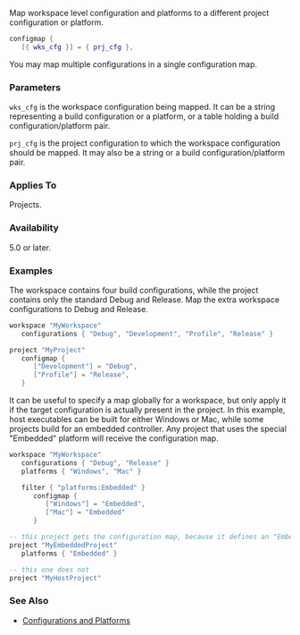Map workspace level configuration and platforms to a different project configuration or platform.

```lua
configmap {
   [{ wks_cfg }] = { prj_cfg },
```

You may map multiple configurations in a single configuration map.

### Parameters ###

`wks_cfg` is the workspace configuration being mapped. It can be a string representing a build configuration or a platform, or a table holding a build configuration/platform pair.

`prj_cfg` is the project configuration to which the workspace configuration should be mapped. It may also be a string or a build configuration/platform pair.

### Applies To ###

Projects.

### Availability ###

5.0 or later.

### Examples ###

The workspace contains four build configurations, while the project contains only the standard Debug and Release. Map the extra workspace configurations to Debug and Release.


```lua
workspace "MyWorkspace"
   configurations { "Debug", "Development", "Profile", "Release" }

project "MyProject"
   configmap {
      ["Development"] = "Debug",
      ["Profile"] = "Release",
   }
```

It can be useful to specify a map globally for a workspace, but only apply it if the target configuration is actually present in the project. In this example, host executables can be built for either Windows or Mac, while some projects build for an embedded controller. Any project that uses the special "Embedded" platform will receive the configuration map.


```lua
workspace "MyWorkspace"
   configurations { "Debug", "Release" }
   platforms { "Windows", "Mac" }

   filter { "platforms:Embedded" }
      configmap {
         ["Windows"] = "Embedded",
         ["Mac"] = "Embedded"
      }

-- this project gets the configuration map, because it defines an "Embedded" platform
project "MyEmbeddedProject"
   platforms { "Embedded" }

-- this one does not
project "MyHostProject"
```

### See Also ###

* [Configurations and Platforms](Configurations-and-Platforms.md)
